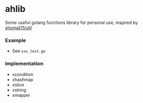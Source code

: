 # ahlib

Some useful golang functions library for personal use, inspired by [shomali11/util](https://github.com/shomali11/util)

### Example

+ See `xxx_test.go`

### Implementation

+ xcondition
+ xhashmap
+ xslice
+ xstring
+ xmapper
